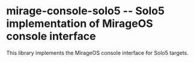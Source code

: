 # mirage-console-solo5 -- Solo5 implementation of MirageOS console interface

This library implements the MirageOS console interface for Solo5 targets.
